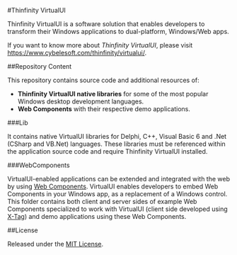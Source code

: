 #Thinfinity VirtualUI

Thinfinity VirtualUI is a software solution that enables developers to transform their Windows applications to dual-platform, Windows/Web apps.

If you want to know more about *Thinfinity VirtualUI*, please visit https://www.cybelesoft.com/thinfinity/virtualui/.

##Repository Content

This repository contains source code and additional resources of:

- **Thinfinity VirtualUI native libraries** for some of the most popular Windows desktop development languages.
- **Web Components** with their respective demo applications.

###Lib

It contains native VirtualUI libraries for Delphi, C++, Visual Basic 6 and .Net (CSharp and VB.Net) languages.
These libraries must be referenced within the application source code and require Thinfinity VirtualUI installed.

###WebComponents

VirtualUI-enabled applications can be extended and integrated with the web by using [Web Components](http://webcomponents.org/). VirtualUI enables developers to embed Web Components in your Windows app, as a replacement of a Windows control.
This folder contains both client and server sides of example Web Components specialized to work with VirtualUI (client side developed using [X-Tag](http://x-tag.github.io/)) and demo applications using these Web Components.

##License

Released under the [MIT License](http://www.opensource.org/licenses/MIT).

